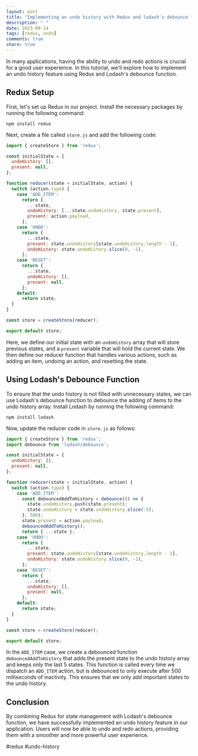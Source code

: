 ```yaml
---
layout: post
title: "Implementing an undo history with Redux and lodash's debounce function"
description: " "
date: 2023-09-14
tags: [redux, undo]
comments: true
share: true
---
```


In many applications, having the ability to undo and redo actions is crucial for a good user experience. In this tutorial, we'll explore how to implement an undo history feature using Redux and Lodash's debounce function.

## Redux Setup

First, let's set up Redux in our project. Install the necessary packages by running the following command:

```
npm install redux
```

Next, create a file called `store.js` and add the following code:

```javascript
import { createStore } from 'redux';

const initialState = {
  undoHistory: [],
  present: null,
};

function reducer(state = initialState, action) {
  switch (action.type) {
    case 'ADD_ITEM':
      return {
        ...state,
        undoHistory: [...state.undoHistory, state.present],
        present: action.payload,
      };
    case 'UNDO':
      return {
        ...state,
        present: state.undoHistory[state.undoHistory.length - 1],
        undoHistory: state.undoHistory.slice(0, -1),
      };
    case 'RESET':
      return {
        ...state,
        undoHistory: [],
        present: null,
      };
    default:
      return state;
  }
}

const store = createStore(reducer);

export default store;
```

Here, we define our initial state with an `undoHistory` array that will store previous states, and a `present` variable that will hold the current state. We then define our reducer function that handles various actions, such as adding an item, undoing an action, and resetting the state.

## Using Lodash's Debounce Function

To ensure that the undo history is not filled with unnecessary states, we can use Lodash's debounce function to debounce the adding of items to the undo history array. Install Lodash by running the following command:

```
npm install lodash
```

Now, update the reducer code in `store.js` as follows:

```javascript
import { createStore } from 'redux';
import debounce from 'lodash/debounce';

const initialState = {
  undoHistory: [],
  present: null,
};

function reducer(state = initialState, action) {
  switch (action.type) {
    case 'ADD_ITEM':
      const debouncedAddToHistory = debounce(() => {
        state.undoHistory.push(state.present);
        state.undoHistory = state.undoHistory.slice(-5);
      }, 500);
      state.present = action.payload;
      debouncedAddToHistory();
      return { ...state };
    case 'UNDO':
      return {
        ...state,
        present: state.undoHistory[state.undoHistory.length - 1],
        undoHistory: state.undoHistory.slice(0, -1),
      };
    case 'RESET':
      return {
        ...state,
        undoHistory: [],
        present: null,
      };
    default:
      return state;
  }
}

const store = createStore(reducer);

export default store;
```

In the `ADD_ITEM` case, we create a debounced function `debouncedAddToHistory` that adds the present state to the undo history array and keeps only the last 5 states. This function is called every time we dispatch an `ADD_ITEM` action, but is debounced to only execute after 500 milliseconds of inactivity. This ensures that we only add important states to the undo history.

## Conclusion

By combining Redux for state management with Lodash's debounce function, we have successfully implemented an undo history feature in our application. Users will now be able to undo and redo actions, providing them with a smoother and more powerful user experience.

#redux #undo-history